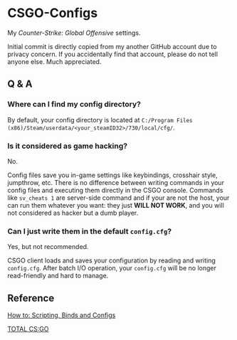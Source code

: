 # CSGO-Configs

My *Counter-Strike: Global Offensive* settings.

Initial commit is directly copied from my another GitHub account due to privacy concern. If you accidentally find that account, please do not tell anyone else. Much appreciated.

## Q & A

### Where can I find my config directory?

By default, your config directory is located at `C:/Program Files (x86)/Steam/userdata/<your_steamID32>/730/local/cfg/`.

### Is it considered as game hacking?

No.

Config files save you in-game settings like keybindings, crosshair style, jumpthrow, etc. There is no difference between writing commands in your config files and executing them directly in the CSGO console. Commands like `sv_cheats 1` are server-side command and if your are not the host, your can run them whatever you want: they just **WILL NOT WORK**, and you will not considered as hacker but a dumb player.

### Can I just write them in the default `config.cfg`?

Yes, but not recommended.

CSGO client loads and saves your configuration by reading and writing `config.cfg`. After batch I/O operation, your `config.cfg` will be no longer read-friendly and hard to manage.

## Reference

[How to: Scripting, Binds and Configs](https://steamcommunity.com/sharedfiles/filedetails/?id=314801693)

[TOTAL CS:GO](https://totalcsgo.com/commands)
